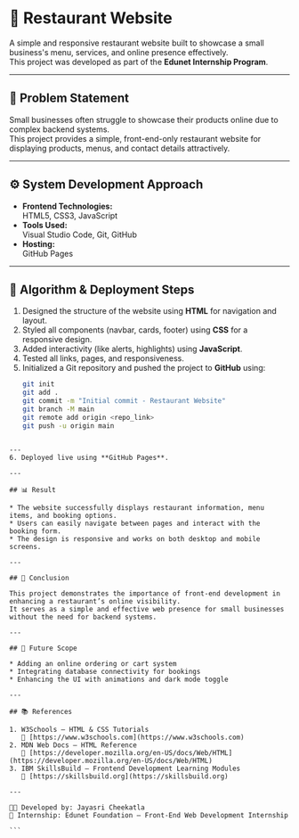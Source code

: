 # 🍴 Restaurant Website

A simple and responsive restaurant website built to showcase a small business's menu, services, and online presence effectively.  
This project was developed as part of the **Edunet Internship Program**.

---

## 🧩 Problem Statement

Small businesses often struggle to showcase their products online due to complex backend systems.  
This project provides a simple, front-end-only restaurant website for displaying products, menus, and contact details attractively.

---

## ⚙️ System Development Approach

- **Frontend Technologies:**  
  HTML5, CSS3, JavaScript  
- **Tools Used:**  
  Visual Studio Code, Git, GitHub  
- **Hosting:**  
  GitHub Pages  

---

## 🧠 Algorithm & Deployment Steps

1. Designed the structure of the website using **HTML** for navigation and layout.  
2. Styled all components (navbar, cards, footer) using **CSS** for a responsive design.  
3. Added interactivity (like alerts, highlights) using **JavaScript**.  
4. Tested all links, pages, and responsiveness.  
5. Initialized a Git repository and pushed the project to **GitHub** using:
   ```bash
   git init
   git add .
   git commit -m "Initial commit - Restaurant Website"
   git branch -M main
   git remote add origin <repo_link>
   git push -u origin main
````

---
6. Deployed live using **GitHub Pages**.

---

## 📊 Result

* The website successfully displays restaurant information, menu items, and booking options.
* Users can easily navigate between pages and interact with the booking form.
* The design is responsive and works on both desktop and mobile screens.

---

## 🧾 Conclusion

This project demonstrates the importance of front-end development in enhancing a restaurant’s online visibility.
It serves as a simple and effective web presence for small businesses without the need for backend systems.

---

## 🚀 Future Scope

* Adding an online ordering or cart system
* Integrating database connectivity for bookings
* Enhancing the UI with animations and dark mode toggle

---

## 📚 References

1. W3Schools — HTML & CSS Tutorials
   🔗 [https://www.w3schools.com](https://www.w3schools.com)
2. MDN Web Docs — HTML Reference
   🔗 [https://developer.mozilla.org/en-US/docs/Web/HTML](https://developer.mozilla.org/en-US/docs/Web/HTML)
3. IBM SkillsBuild — Frontend Development Learning Modules
   🔗 [https://skillsbuild.org](https://skillsbuild.org)

---

👩‍💻 Developed by: Jayasri Cheekatla
📅 Internship: Edunet Foundation — Front-End Web Development Internship

```
